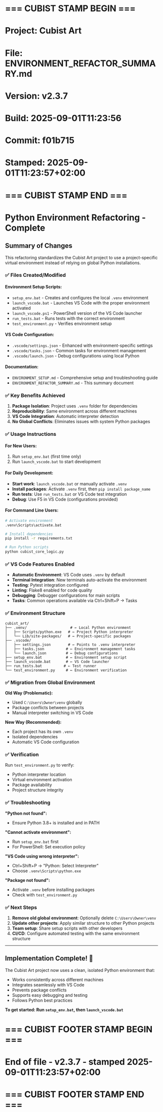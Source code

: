 # === CUBIST STAMP BEGIN ===
# Project: Cubist Art
# File: ENVIRONMENT_REFACTOR_SUMMARY.md
# Version: v2.3.7
# Build: 2025-09-01T11:23:56
# Commit: f01b715
# Stamped: 2025-09-01T11:23:57+02:00
# === CUBIST STAMP END ===
# Python Environment Refactoring - Complete

## Summary of Changes

This refactoring standardizes the Cubist Art project to use a project-specific virtual environment instead of relying on global Python installations.

### ✅ Files Created/Modified

#### Environment Setup Scripts:
- `setup_env.bat` - Creates and configures the local `.venv` environment
- `launch_vscode.bat` - Launches VS Code with the proper environment activated
- `launch_vscode.ps1` - PowerShell version of the VS Code launcher
- `run_tests.bat` - Runs tests with the correct environment
- `test_environment.py` - Verifies environment setup

#### VS Code Configuration:
- `.vscode/settings.json` - Enhanced with environment-specific settings
- `.vscode/tasks.json` - Common tasks for environment management
- `.vscode/launch.json` - Debug configurations using local Python

#### Documentation:
- `ENVIRONMENT_SETUP.md` - Comprehensive setup and troubleshooting guide
- `ENVIRONMENT_REFACTOR_SUMMARY.md` - This summary document

### ✅ Key Benefits Achieved

1. **Package Isolation**: Project uses `.venv` folder for dependencies
2. **Reproducibility**: Same environment across different machines
3. **VS Code Integration**: Automatic interpreter detection
4. **No Global Conflicts**: Eliminates issues with system Python packages

### ✅ Usage Instructions

#### For New Users:
1. Run `setup_env.bat` (first time only)
2. Run `launch_vscode.bat` to start development

#### For Daily Development:
- **Start work**: `launch_vscode.bat` or manually activate `.venv`
- **Install packages**: Activate `.venv` first, then `pip install package_name`
- **Run tests**: Use `run_tests.bat` or VS Code test integration
- **Debug**: Use F5 in VS Code (configurations provided)

#### For Command Line Users:
```bash
# Activate environment
.venv\Scripts\activate.bat

# Install dependencies
pip install -r requirements.txt

# Run Python scripts
python cubist_core_logic.py
```

### ✅ VS Code Features Enabled

- **Automatic Environment**: VS Code uses `.venv` by default
- **Terminal Integration**: New terminals auto-activate the environment
- **Testing**: Pytest integration configured
- **Linting**: Flake8 enabled for code quality
- **Debugging**: Debugger configurations for main scripts
- **Tasks**: Common operations available via Ctrl+Shift+P → Tasks

### ✅ Environment Structure

```
cubist_art/
├── .venv/                    # ← Local Python environment
│   ├── Scripts/python.exe   # ← Project Python interpreter
│   └── Lib/site-packages/   # ← Project-specific packages
├── .vscode/
│   ├── settings.json        # ← Points to .venv interpreter
│   ├── tasks.json          # ← Environment management tasks
│   └── launch.json         # ← Debug configurations
├── setup_env.bat           # ← Environment setup script
├── launch_vscode.bat       # ← VS Code launcher
├── run_tests.bat          # ← Test runner
└── test_environment.py     # ← Environment verification
```

### ✅ Migration from Global Environment

**Old Way (Problematic):**
- Used `C:\Users\Owner\venv` globally
- Package conflicts between projects
- Manual interpreter switching in VS Code

**New Way (Recommended):**
- Each project has its own `.venv`
- Isolated dependencies
- Automatic VS Code configuration

### ✅ Verification

Run `test_environment.py` to verify:
- Python interpreter location
- Virtual environment activation
- Package availability
- Project structure integrity

### ✅ Troubleshooting

**"Python not found":**
- Ensure Python 3.8+ is installed and in PATH

**"Cannot activate environment":**
- Run `setup_env.bat` first
- For PowerShell: Set execution policy

**"VS Code using wrong interpreter":**
- Ctrl+Shift+P → "Python: Select Interpreter"
- Choose `.venv\Scripts\python.exe`

**"Package not found":**
- Activate `.venv` before installing packages
- Check with `test_environment.py`

### ✅ Next Steps

1. **Remove old global environment**: Optionally delete `C:\Users\Owner\venv`
2. **Update other projects**: Apply similar structure to other Python projects
3. **Team setup**: Share setup scripts with other developers
4. **CI/CD**: Configure automated testing with the same environment structure

---

## Implementation Complete! 🎉

The Cubist Art project now uses a clean, isolated Python environment that:
- Works consistently across different machines
- Integrates seamlessly with VS Code
- Prevents package conflicts
- Supports easy debugging and testing
- Follows Python best practices

**To get started: Run `setup_env.bat`, then `launch_vscode.bat`**


# === CUBIST FOOTER STAMP BEGIN ===
# End of file - v2.3.7 - stamped 2025-09-01T11:23:57+02:00
# === CUBIST FOOTER STAMP END ===
